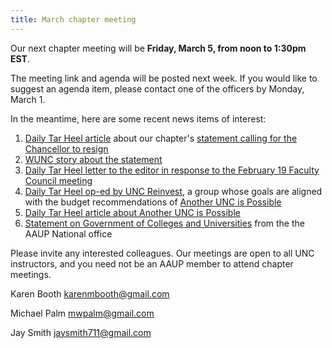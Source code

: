 ```yaml
---
title: March chapter meeting
---
```


Our next chapter meeting will be **Friday, March 5, from noon to 1:30pm EST**.

The meeting link and agenda will be posted next week. If you would like to suggest an agenda item, please contact one of the officers by Monday, March 1. 

In the meantime, here are some recent news items of interest:

1. [Daily Tar Heel article](https://www.dailytarheel.com/article/2021/02/university-aaup-statement) about our chapter's [statement calling for the Chancellor to resign](https://unc-ch-aaup.org/unc-admin-breaches-of-trust)
1. [WUNC story about the statement](https://www.wunc.org/post/some-unc-chapel-hill-professors-call-chancellor-guskiewicz-resign)
1. [Daily Tar Heel letter to the editor in response to the February 19 Faculty Council meeting](https://www.dailytarheel.com/article/2021/02/opinion-guskiewicz-faculty-letter)
1. [Daily Tar Heel op-ed by UNC Reinvest](https://www.dailytarheel.com/article/2021/02/opinion-unc-reinvest-oped), a group whose goals are aligned with the budget recommendations of [Another UNC is Possible](https://www.anotheruncispossible.org)
1. [Daily Tar Heel article about Another UNC is Possible](https://www.dailytarheel.com/article/2021/02/another-unc-is-possible)
1. [Statement on Government of Colleges and Universities](https://www.aaup.org/report/statement-government-colleges-and-universities) from the the AAUP National office

Please invite any interested colleagues. Our meetings are open to all UNC instructors, and you need not be an AAUP member to attend chapter meetings.

Karen Booth karenmbooth@gmail.com

Michael Palm  mwpalm@gmail.com

Jay Smith  jaysmith711@gmail.com
